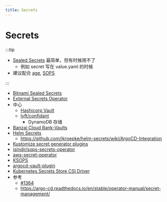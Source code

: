 ```yaml
---
title: Secrets
---
```


# Secrets

:::tip

- [Sealed Secrets](../sealed-secrets.md) 最简单，但有时候用不了
  - 例如 secret 写在 value.yaml 的时候
- 建议配合 [age](../../../../security/age.md), [SOPS](../../../../security/sops.md)

:::

- [Bitnami Sealed Secrets](../sealed-secrets.md)
- [External Secrets Operator](https://github.com/external-secrets/external-secrets)
- 中心
  - [Hashicorp Vault](https://www.vaultproject.io)
  - [lyft/confidant](https://github.com/lyft/confidant)
    - DynamoDB 存储
- [Banzai Cloud Bank-Vaults](https://github.com/banzaicloud/bank-vaults)
- [Helm Secrets](https://github.com/jkroepke/helm-secrets)
  - https://github.com/jkroepke/helm-secrets/wiki/ArgoCD-Integration
- [Kustomize secret generator plugins](https://github.com/kubernetes-sigs/kustomize/blob/fd7a353df6cece4629b8e8ad56b71e30636f38fc/examples/kvSourceGoPlugin.md#secret-values-from-anywhere)
- [isindir/sops-secrets-operator](https://github.com/isindir/sops-secrets-operator/)
- [aws-secret-operator](https://github.com/mumoshu/aws-secret-operator)
- [KSOPS](https://github.com/viaduct-ai/kustomize-sops#argo-cd-integration)
- [argocd-vault-plugin](./argocd-vault-plugin.md)
- [Kubernetes Secrets Store CSI Driver](https://github.com/kubernetes-sigs/secrets-store-csi-driver)
- 参考
  - [#1364](https://github.com/argoproj/argo-cd/issues/1364)
  - https://argo-cd.readthedocs.io/en/stable/operator-manual/secret-management/
